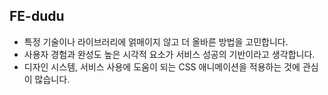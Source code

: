 ## FE-dudu
- 특정 기술이나 라이브러리에 얽매이지 않고 더 올바른 방법을 고민합니다.
- 사용자 경험과 완성도 높은 시각적 요소가 서비스 성공의 기반이라고 생각합니다.
- 디자인 시스템, 서비스 사용에 도움이 되는 CSS 애니메이션을 적용하는 것에 관심이 많습니다.
